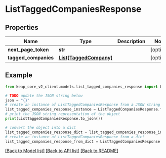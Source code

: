 # ListTaggedCompaniesResponse


## Properties

Name | Type | Description | Notes
------------ | ------------- | ------------- | -------------
**next_page_token** | **str** |  | [optional] 
**tagged_companies** | [**List[TaggedCompany]**](TaggedCompany.md) |  | [optional] 

## Example

```python
from keap_core_v2_client.models.list_tagged_companies_response import ListTaggedCompaniesResponse

# TODO update the JSON string below
json = "{}"
# create an instance of ListTaggedCompaniesResponse from a JSON string
list_tagged_companies_response_instance = ListTaggedCompaniesResponse.from_json(json)
# print the JSON string representation of the object
print(ListTaggedCompaniesResponse.to_json())

# convert the object into a dict
list_tagged_companies_response_dict = list_tagged_companies_response_instance.to_dict()
# create an instance of ListTaggedCompaniesResponse from a dict
list_tagged_companies_response_from_dict = ListTaggedCompaniesResponse.from_dict(list_tagged_companies_response_dict)
```
[[Back to Model list]](../README.md#documentation-for-models) [[Back to API list]](../README.md#documentation-for-api-endpoints) [[Back to README]](../README.md)


